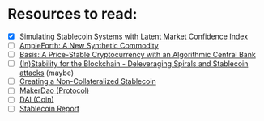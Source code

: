 # Resources to read:

 * [x] [Simulating Stablecoin Systems with Latent Market Confidence Index](https://papers.ssrn.com/sol3/papers.cfm?abstract_id=3508036)
 * [ ] [AmpleForth: A New Synthetic Commodity](https://drive.google.com/file/d/1I-NmSnQ6E7wY1nyouuf-GuDdJWNCnJWl/view)
 * [ ] [Basis: A Price-Stable Cryptocurrency with an Algorithmic Central Bank](https://www.basis.io/basis_whitepaper_en.pdf)
 * [ ] [(In)Stability for the Blockchain - Deleveraging Spirals and Stablecoin attacks](https://arxiv.org/abs/1906.02152) (maybe)
 * [ ] [Creating a Non-Collateralized Stablecoin](https://levelup.gitconnected.com/creating-a-non-collateralized-stablecoin-82fb1258647e)
 * [ ] [MakerDao (Protocol)](https://makerdao.com/whitepaper/White%20Paper%20-The%20Maker%20Protocol_%20MakerDAO%E2%80%99s%20Multi-Collateral%20Dai%20(MCD)%20System-FINAL-%20021720.pdf)
 * [ ] [DAI (Coin)](https://makerdao.com/whitepaper/DaiDec17WP.pdf)
 * [ ] [Stablecoin Report](https://download.blockdata.tech/blockdata-stablecoin-report-blockchain-technology.pdf)
